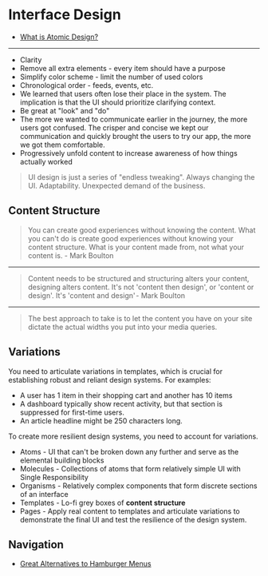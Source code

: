 # Interface Design

* [What is Atomic Design?](https://blog.prototypr.io/what-is-atomic-design-b8f0368e580d#.bpbyph6i4)

---

* Clarity
* Remove all extra elements - every item should have a purpose
* Simplify color scheme - limit the number of used colors
* Chronological order - feeds, events, etc.
* We learned that users often lose their place in the system. The implication is that the UI should prioritize clarifying context.
* Be great at "look" and "do"
* The more we wanted to communicate earlier in the journey, the more users got confused. The crisper and concise we kept our communication and quickly brought the users to try our app, the more we got them comfortable.
* Progressively unfold content to increase awareness of how things actually worked

> UI design is just a series of "endless tweaking". Always changing the UI. Adaptability. Unexpected demand of the business.

## Content Structure

> You can create good experiences without knowing the content. What you can't do is create good experiences without knowing your content structure. What is your content made from, not what your content is. - Mark Boulton

---

> Content needs to be structured and structuring alters your content, designing alters content. It's not 'content then design', or 'content or design'. It's 'content and design' - Mark Boulton

---

> The best approach to take is to let the content you have on your site dictate the actual widths you put into your media queries.

## Variations

You need to articulate variations in templates, which is crucial for establishing robust and reliant design systems. For examples:

* A user has 1 item in their shopping cart and another has 10 items
* A dashboard typically show recent activity, but that section is suppressed for first-time users.
* An article headline might be 250 characters long.

To create more resilient design systems, you need to account for variations.

* Atoms - UI that can't be broken down any further and serve as the elemental building blocks
* Molecules - Collections of atoms that form relatively simple UI with Single Responsibility
* Organisms - Relatively complex components that form discrete sections of an interface
* Templates - Lo-fi grey boxes of **content structure**
* Pages - Apply real content to templates and articulate variations to demonstrate the final UI and test the resilience of the design system.

## Navigation

* [Great Alternatives to Hamburger Menus](https://uxplanet.org/great-alternatives-to-hamburger-menus-d4c76d9414dd#.9vq36a5ry)